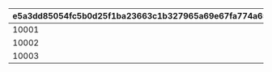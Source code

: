 |e5a3dd85054fc5b0d25f1ba23663c1b327965a69e67fa774a65bf4986d719575|80f3cc8f0e120e11cf85cff4083e9b1350748887c9714e44b4cc88880ef9a813|bfc4d0ed3e474fb5d49b70459daa71a4f30587e5a5c63f44509bb8c5324aaf35|35d7b4752274ebf5ace20748707c5e0829f3c7ba527dbc0a5f0a64eeb65d95f3|d24d27ac6165e35360c272f12ee99e956fd804df72b278f32e06c2ddcf9fae65|
| --- | --- | --- | --- | --- |
|10001|0|17|39990|-1|
|10002|0|20|47490|-1|
|10003|0|22|52490|-1|